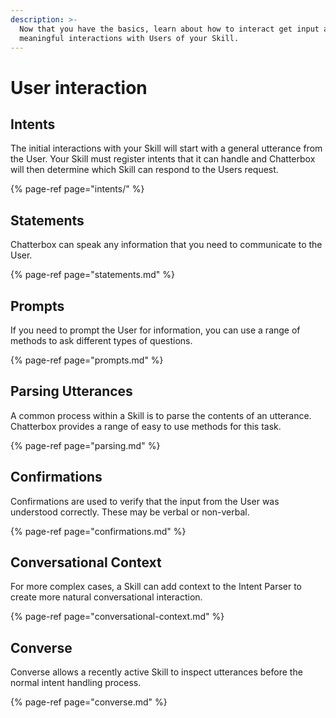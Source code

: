 ```yaml
---
description: >-
  Now that you have the basics, learn about how to interact get input and create
  meaningful interactions with Users of your Skill.
---
```


# User interaction

## Intents

The initial interactions with your Skill will start with a general utterance from the User. 
Your Skill must register intents that it can handle and Chatterbox will then determine which Skill can respond to the Users request.

{% page-ref page="intents/" %}

## Statements

Chatterbox can speak any information that you need to communicate to the User.

{% page-ref page="statements.md" %}

## Prompts

If you need to prompt the User for information, you can use a range of methods to ask different types of questions.

{% page-ref page="prompts.md" %}

## Parsing Utterances

A common process within a Skill is to parse the contents of an utterance. 
Chatterbox provides a range of easy to use methods for this task.

{% page-ref page="parsing.md" %}

## Confirmations

Confirmations are used to verify that the input from the User was understood correctly. 
These may be verbal or non-verbal.

{% page-ref page="confirmations.md" %}

## Conversational Context

For more complex cases, a Skill can add context to the Intent Parser to create more natural conversational interaction.

{% page-ref page="conversational-context.md" %}

## Converse

Converse allows a recently active Skill to inspect utterances before the normal intent handling process.

{% page-ref page="converse.md" %}

